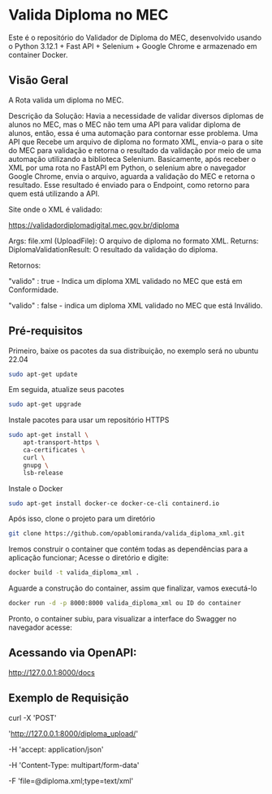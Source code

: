 # Valida Diploma no MEC

Este é o repositório do Validador de Diploma do MEC, desenvolvido usando o Python 3.12.1 + Fast API + Selenium + Google Chrome e armazenado em container Docker.

## Visão Geral


A Rota valida um diploma no MEC.

Descrição da Solução:
Havia a necessidade de validar diversos diplomas de alunos no MEC, mas o MEC não tem uma API para validar diploma de alunos, então, essa é uma automação para contornar esse problema. Uma API que Recebe um arquivo de diploma no formato XML, envia-o para o site do MEC para validação e retorna o resultado da validação por meio de uma automação utilizando a biblioteca Selenium. Basicamente, após receber o XML por uma rota no FastAPI em Python, o selenium abre o navegador Google Chrome, envia o arquivo, aguarda a validação do MEC e retorna o resultado. Esse resultado é enviado para o Endpoint, como retorno para quem está utilizando a API.


Site onde o XML é validado:

https://validadordiplomadigital.mec.gov.br/diploma


Args: file.xml (UploadFile): O arquivo de diploma no formato XML. Returns: DiplomaValidationResult: O resultado da validação do diploma.

Retornos:

"valido" : true - Indica um diploma XML validado no MEC que está em Conformidade.

"valido" : false - indica um diploma XML validado no MEC que está Inválido.


## Pré-requisitos

Primeiro, baixe os pacotes da sua distribuição, no exemplo será no ubuntu 22.04

```bash
sudo apt-get update 
```

Em seguida, atualize seus pacotes

```bash
sudo apt-get upgrade
```

Instale pacotes para usar um repositório HTTPS

```bash
sudo apt-get install \
    apt-transport-https \
    ca-certificates \
    curl \
    gnupg \
    lsb-release
```


Instale o Docker

```bash
sudo apt-get install docker-ce docker-ce-cli containerd.io
```

Após isso, clone o projeto para um diretório

```bash
git clone https://github.com/opablomiranda/valida_diploma_xml.git
```

Iremos construir o container que contém todas as dependências para a aplicação funcionar; Acesse o diretório e digite:
```bash
docker build -t valida_diploma_xml .
```

Aguarde a construção do container, assim que finalizar, vamos executá-lo

```bash
docker run -d -p 8000:8000 valida_diploma_xml ou ID do container
```
Pronto, o container subiu, para visualizar a interface do Swagger no navegador acesse:

## Acessando via OpenAPI:

http://127.0.0.1:8000/docs


## Exemplo de Requisição

curl -X 'POST'

'http://127.0.0.1:8000/diploma_upload/'

-H 'accept: application/json'

-H 'Content-Type: multipart/form-data'

-F 'file=@diploma.xml;type=text/xml'
